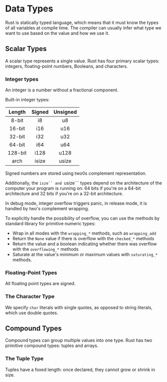 # Data Types

Rust is statically typed language, which means that it must know the types of all variables at compile time.
The compiler can usually infer what type we want to use based on the value and how we use it.

## Scalar Types

A scalar type represents a single value. Rust has four primary scalar types: integers, floating-point numbers, Booleans, and characters.

### Integer types

An integer is a number without a fractional component.

Built-in integer types:

|Length|Signed|Unsigned|
|:----:|:----:|:------:|
|8-bit|i8|u8|
|16-bit|i16|u16|
|32-bit|i32|u32|
|64-bit|i64|u64|
|128-bit|i128|u128|
|arch|isize|usize|

Signed numbers are stored using two0s complement representation.

Additionally, the ```isze`` and ```usize``` types depend on the architecture of the computer your program is running on: 64 bits if you're on a 64-bit architecture and 32 bits if you're on a 32-bit architecture.

In debug mode, integer overflow triggers panic, in release mode, it is handled by two's complement wrapping.

To explicitly handle the possibility of overflow, you can use the methods by standard library for primitive numeric types:

- Wrap in all modes with the ```wrapping_*``` methods, such as ```wrapping_add```
- Return the ```None``` value if there is overflow with the ```checked_*``` methods
- Return the value and a boolean indicating whether there was overflow with the ```overflowing_*``` methods
- Saturate at the value's minimum or maximum values with ```saturating_*``` methods.

### Floating-Point Types

All floating point types are signed.

### The Character Type

We specify ```char``` literals with single quotes, as opposed to string literals, which use double quotes.

## Compound Types

Compound types can group multiple values into one type.
Rust has two primitive compound types: tuples and arrays.

### The Tuple Type

Tuples have a foxed length: once declared, they cannot grow or shrink in size.